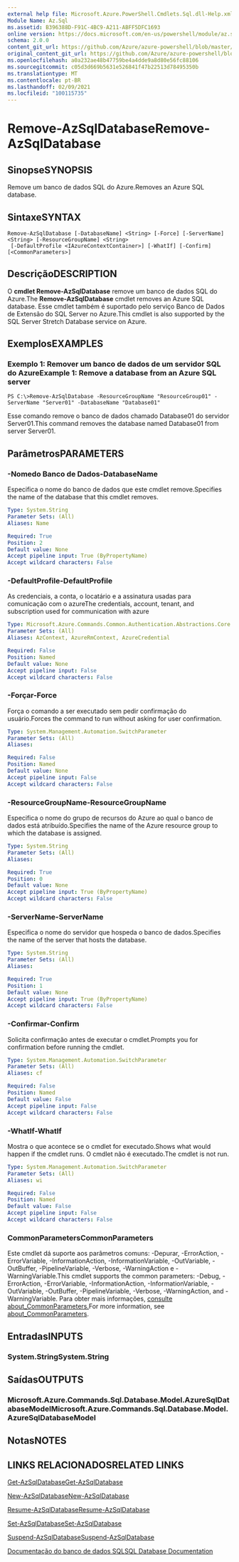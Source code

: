 ```yaml
---
external help file: Microsoft.Azure.PowerShell.Cmdlets.Sql.dll-Help.xml
Module Name: Az.Sql
ms.assetid: B396388D-F91C-4BC9-A211-ABFF5DFC1693
online version: https://docs.microsoft.com/en-us/powershell/module/az.sql/remove-azsqldatabase
schema: 2.0.0
content_git_url: https://github.com/Azure/azure-powershell/blob/master/src/Sql/Sql/help/Remove-AzSqlDatabase.md
original_content_git_url: https://github.com/Azure/azure-powershell/blob/master/src/Sql/Sql/help/Remove-AzSqlDatabase.md
ms.openlocfilehash: a0a232ae48b47759be4a4dde9a8d80e56fc88106
ms.sourcegitcommit: c05d3d669b5631e526841f47b22513d78495350b
ms.translationtype: MT
ms.contentlocale: pt-BR
ms.lasthandoff: 02/09/2021
ms.locfileid: "100115735"
---
```

# <span data-ttu-id="c81ac-101">Remove-AzSqlDatabase</span><span class="sxs-lookup"><span data-stu-id="c81ac-101">Remove-AzSqlDatabase</span></span>

## <span data-ttu-id="c81ac-102">Sinopse</span><span class="sxs-lookup"><span data-stu-id="c81ac-102">SYNOPSIS</span></span>
<span data-ttu-id="c81ac-103">Remove um banco de dados SQL do Azure.</span><span class="sxs-lookup"><span data-stu-id="c81ac-103">Removes an Azure SQL database.</span></span>

## <span data-ttu-id="c81ac-104">Sintaxe</span><span class="sxs-lookup"><span data-stu-id="c81ac-104">SYNTAX</span></span>

```
Remove-AzSqlDatabase [-DatabaseName] <String> [-Force] [-ServerName] <String> [-ResourceGroupName] <String>
 [-DefaultProfile <IAzureContextContainer>] [-WhatIf] [-Confirm] [<CommonParameters>]
```

## <span data-ttu-id="c81ac-105">Descrição</span><span class="sxs-lookup"><span data-stu-id="c81ac-105">DESCRIPTION</span></span>
<span data-ttu-id="c81ac-106">O **cmdlet Remove-AzSqlDatabase** remove um banco de dados SQL do Azure.</span><span class="sxs-lookup"><span data-stu-id="c81ac-106">The **Remove-AzSqlDatabase** cmdlet removes an Azure SQL database.</span></span>
<span data-ttu-id="c81ac-107">Esse cmdlet também é suportado pelo serviço Banco de Dados de Extensão do SQL Server no Azure.</span><span class="sxs-lookup"><span data-stu-id="c81ac-107">This cmdlet is also supported by the SQL Server Stretch Database service on Azure.</span></span>

## <span data-ttu-id="c81ac-108">Exemplos</span><span class="sxs-lookup"><span data-stu-id="c81ac-108">EXAMPLES</span></span>

### <span data-ttu-id="c81ac-109">Exemplo 1: Remover um banco de dados de um servidor SQL do Azure</span><span class="sxs-lookup"><span data-stu-id="c81ac-109">Example 1: Remove a database from an Azure SQL server</span></span>
```
PS C:\>Remove-AzSqlDatabase -ResourceGroupName "ResourceGroup01" -ServerName "Server01" -DatabaseName "Database01"
```

<span data-ttu-id="c81ac-110">Esse comando remove o banco de dados chamado Database01 do servidor Server01.</span><span class="sxs-lookup"><span data-stu-id="c81ac-110">This command removes the database named Database01 from server Server01.</span></span>

## <span data-ttu-id="c81ac-111">Parâmetros</span><span class="sxs-lookup"><span data-stu-id="c81ac-111">PARAMETERS</span></span>

### <span data-ttu-id="c81ac-112">-Nomedo Banco de Dados</span><span class="sxs-lookup"><span data-stu-id="c81ac-112">-DatabaseName</span></span>
<span data-ttu-id="c81ac-113">Especifica o nome do banco de dados que este cmdlet remove.</span><span class="sxs-lookup"><span data-stu-id="c81ac-113">Specifies the name of the database that this cmdlet removes.</span></span>

```yaml
Type: System.String
Parameter Sets: (All)
Aliases: Name

Required: True
Position: 2
Default value: None
Accept pipeline input: True (ByPropertyName)
Accept wildcard characters: False
```

### <span data-ttu-id="c81ac-114">-DefaultProfile</span><span class="sxs-lookup"><span data-stu-id="c81ac-114">-DefaultProfile</span></span>
<span data-ttu-id="c81ac-115">As credenciais, a conta, o locatário e a assinatura usadas para comunicação com o azure</span><span class="sxs-lookup"><span data-stu-id="c81ac-115">The credentials, account, tenant, and subscription used for communication with azure</span></span>

```yaml
Type: Microsoft.Azure.Commands.Common.Authentication.Abstractions.Core.IAzureContextContainer
Parameter Sets: (All)
Aliases: AzContext, AzureRmContext, AzureCredential

Required: False
Position: Named
Default value: None
Accept pipeline input: False
Accept wildcard characters: False
```

### <span data-ttu-id="c81ac-116">-Forçar</span><span class="sxs-lookup"><span data-stu-id="c81ac-116">-Force</span></span>
<span data-ttu-id="c81ac-117">Força o comando a ser executado sem pedir confirmação do usuário.</span><span class="sxs-lookup"><span data-stu-id="c81ac-117">Forces the command to run without asking for user confirmation.</span></span>

```yaml
Type: System.Management.Automation.SwitchParameter
Parameter Sets: (All)
Aliases:

Required: False
Position: Named
Default value: None
Accept pipeline input: False
Accept wildcard characters: False
```

### <span data-ttu-id="c81ac-118">-ResourceGroupName</span><span class="sxs-lookup"><span data-stu-id="c81ac-118">-ResourceGroupName</span></span>
<span data-ttu-id="c81ac-119">Especifica o nome do grupo de recursos do Azure ao qual o banco de dados está atribuído.</span><span class="sxs-lookup"><span data-stu-id="c81ac-119">Specifies the name of the Azure resource group to which the database is assigned.</span></span>

```yaml
Type: System.String
Parameter Sets: (All)
Aliases:

Required: True
Position: 0
Default value: None
Accept pipeline input: True (ByPropertyName)
Accept wildcard characters: False
```

### <span data-ttu-id="c81ac-120">-ServerName</span><span class="sxs-lookup"><span data-stu-id="c81ac-120">-ServerName</span></span>
<span data-ttu-id="c81ac-121">Especifica o nome do servidor que hospeda o banco de dados.</span><span class="sxs-lookup"><span data-stu-id="c81ac-121">Specifies the name of the server that hosts the database.</span></span>

```yaml
Type: System.String
Parameter Sets: (All)
Aliases:

Required: True
Position: 1
Default value: None
Accept pipeline input: True (ByPropertyName)
Accept wildcard characters: False
```

### <span data-ttu-id="c81ac-122">-Confirmar</span><span class="sxs-lookup"><span data-stu-id="c81ac-122">-Confirm</span></span>
<span data-ttu-id="c81ac-123">Solicita confirmação antes de executar o cmdlet.</span><span class="sxs-lookup"><span data-stu-id="c81ac-123">Prompts you for confirmation before running the cmdlet.</span></span>

```yaml
Type: System.Management.Automation.SwitchParameter
Parameter Sets: (All)
Aliases: cf

Required: False
Position: Named
Default value: False
Accept pipeline input: False
Accept wildcard characters: False
```

### <span data-ttu-id="c81ac-124">-WhatIf</span><span class="sxs-lookup"><span data-stu-id="c81ac-124">-WhatIf</span></span>
<span data-ttu-id="c81ac-125">Mostra o que acontece se o cmdlet for executado.</span><span class="sxs-lookup"><span data-stu-id="c81ac-125">Shows what would happen if the cmdlet runs.</span></span>
<span data-ttu-id="c81ac-126">O cmdlet não é executado.</span><span class="sxs-lookup"><span data-stu-id="c81ac-126">The cmdlet is not run.</span></span>

```yaml
Type: System.Management.Automation.SwitchParameter
Parameter Sets: (All)
Aliases: wi

Required: False
Position: Named
Default value: False
Accept pipeline input: False
Accept wildcard characters: False
```

### <span data-ttu-id="c81ac-127">CommonParameters</span><span class="sxs-lookup"><span data-stu-id="c81ac-127">CommonParameters</span></span>
<span data-ttu-id="c81ac-128">Este cmdlet dá suporte aos parâmetros comuns: -Depurar, -ErrorAction, -ErrorVariable, -InformationAction, -InformationVariable, -OutVariable, -OutBuffer, -PipelineVariable, -Verbose, -WarningAction e -WarningVariable.</span><span class="sxs-lookup"><span data-stu-id="c81ac-128">This cmdlet supports the common parameters: -Debug, -ErrorAction, -ErrorVariable, -InformationAction, -InformationVariable, -OutVariable, -OutBuffer, -PipelineVariable, -Verbose, -WarningAction, and -WarningVariable.</span></span> <span data-ttu-id="c81ac-129">Para obter mais informações, [consulte about_CommonParameters.](http://go.microsoft.com/fwlink/?LinkID=113216)</span><span class="sxs-lookup"><span data-stu-id="c81ac-129">For more information, see [about_CommonParameters](http://go.microsoft.com/fwlink/?LinkID=113216).</span></span>

## <span data-ttu-id="c81ac-130">Entradas</span><span class="sxs-lookup"><span data-stu-id="c81ac-130">INPUTS</span></span>

### <span data-ttu-id="c81ac-131">System.String</span><span class="sxs-lookup"><span data-stu-id="c81ac-131">System.String</span></span>

## <span data-ttu-id="c81ac-132">Saídas</span><span class="sxs-lookup"><span data-stu-id="c81ac-132">OUTPUTS</span></span>

### <span data-ttu-id="c81ac-133">Microsoft.Azure.Commands.Sql.Database.Model.AzureSqlDatabaseModel</span><span class="sxs-lookup"><span data-stu-id="c81ac-133">Microsoft.Azure.Commands.Sql.Database.Model.AzureSqlDatabaseModel</span></span>

## <span data-ttu-id="c81ac-134">Notas</span><span class="sxs-lookup"><span data-stu-id="c81ac-134">NOTES</span></span>

## <span data-ttu-id="c81ac-135">LINKS RELACIONADOS</span><span class="sxs-lookup"><span data-stu-id="c81ac-135">RELATED LINKS</span></span>

[<span data-ttu-id="c81ac-136">Get-AzSqlDatabase</span><span class="sxs-lookup"><span data-stu-id="c81ac-136">Get-AzSqlDatabase</span></span>](./Get-AzSqlDatabase.md)

[<span data-ttu-id="c81ac-137">New-AzSqlDatabase</span><span class="sxs-lookup"><span data-stu-id="c81ac-137">New-AzSqlDatabase</span></span>](./New-AzSqlDatabase.md)

[<span data-ttu-id="c81ac-138">Resume-AzSqlDatabase</span><span class="sxs-lookup"><span data-stu-id="c81ac-138">Resume-AzSqlDatabase</span></span>](./Resume-AzSqlDatabase.md)

[<span data-ttu-id="c81ac-139">Set-AzSqlDatabase</span><span class="sxs-lookup"><span data-stu-id="c81ac-139">Set-AzSqlDatabase</span></span>](./Set-AzSqlDatabase.md)

[<span data-ttu-id="c81ac-140">Suspend-AzSqlDatabase</span><span class="sxs-lookup"><span data-stu-id="c81ac-140">Suspend-AzSqlDatabase</span></span>](./Suspend-AzSqlDatabase.md)

[<span data-ttu-id="c81ac-141">Documentação do banco de dados SQL</span><span class="sxs-lookup"><span data-stu-id="c81ac-141">SQL Database Documentation</span></span>](https://docs.microsoft.com/azure/sql-database/)



